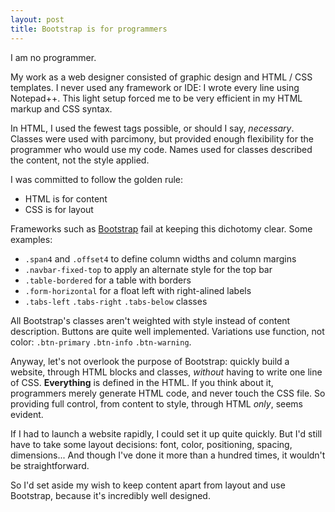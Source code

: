 ```yaml
---
layout: post
title: Bootstrap is for programmers
---
```


I am no programmer.

My work as a web designer consisted of graphic design and HTML / CSS templates. I never used any framework or IDE: I wrote every line using Notepad++. This light setup forced me to be very efficient in my HTML markup and CSS syntax.

In HTML, I used the fewest tags possible, or should I say, *necessary*. Classes were used with parcimony, but provided enough flexibility for the programmer who would use my code. Names used for classes described the content, not the style applied.

I was committed to follow the golden rule:

* HTML is for content
* CSS is for layout

Frameworks such as [Bootstrap](http://twitter.github.com/bootstrap/) fail at keeping this dichotomy clear. Some examples:

* `.span4` and `.offset4` to define column widths and column margins
* `.navbar-fixed-top` to apply an alternate style for the top bar
* `.table-bordered` for a table with borders
* `.form-horizontal` for a float left with right-alined labels
* `.tabs-left` `.tabs-right` `.tabs-below` classes

All Bootstrap's classes aren't weighted with style instead of content description. Buttons are quite well implemented. Variations use function, not color:
`.btn-primary` `.btn-info` `.btn-warning`.

Anyway, let's not overlook the purpose of Bootstrap: quickly build a website, through HTML blocks and classes, *without* having to write one line of CSS. **Everything** is defined in the HTML. If you think about it, programmers merely generate HTML code, and never touch the CSS file. So providing full control, from content to style, through HTML *only*, seems evident.

If I had to launch a website rapidly, I could set it up quite quickly. But I'd still have to take some layout decisions: font, color, positioning, spacing, dimensions... And though I've done it more than a hundred times, it wouldn't be straightforward.

So I'd set aside my wish to keep content apart from layout and use Bootstrap, because it's incredibly well designed.
